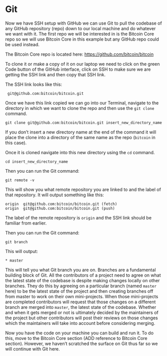 # Git

Now we have SSH setup with GitHub we can use Git to pull the codebase of any GitHub repository (repo) down to our local machine and do whatever we want with it. The first repo we will be interested in is the Bitcoin Core repo so we will use Bitcoin Core in this example but any GitHub repo could be used instead.

The Bitcoin Core repo is located here: <https://github.com/bitcoin/bitcoin>

To clone it or make a copy of it on our laptop we need to click on the green Code button of the GitHub interface, click on SSH to make sure we are getting the SSH link and then copy that SSH link.

The SSH link looks like this:

```
 git@github.com:bitcoin/bitcoin.git
```

Once we have this link copied we can go into our Terminal, navigate to the directory in which we want to clone the repo and then use the `git clone` command.

```
git clone git@github.com:bitcoin/bitcoin.git insert_new_directory_name
```

If you don’t insert a new directory name at the end of the command it will place the clone into a directory of the same name as the repo (`bitcoin` in this case).

Once it is cloned navigate into this new directory using the `cd` command.

```
cd insert_new_directory_name
```

Then you can run the Git command:

```
git remote -v
```

This will show you what remote repository you are linked to and the label of that repository. It will output something like this:

```
origin	git@github.com:bitcoin/bitcoin.git (fetch)
origin	git@github.com:bitcoin/bitcoin.git (push)
```

The label of the remote repository is `origin` and the SSH link should be familiar from earlier.

Then you can run the Git command:

```
git branch
```

This will output:

```
* master
```

This will tell you what Git branch you are on. Branches are a fundamental building block of Git. All the contributors of a project need to agree on what the latest state of the codebase is despite making changes locally on other branches. They do this by agreeing on a particular branch (named `master` here) to be the latest state of the project and then creating branches off from master to work on their own mini-projects. When those mini-projects are completed contributors will request that those changes on a different branch are merged into `master`, the latest state of the codebase. Whether and when it gets merged or not is ultimately decided by the maintainers of the project but other contributors will post their reviews on those changes which the maintainers will take into account before considering merging.

Now you have the code on your machine you can build and run it. To do this, move to the Bitcoin Core section (ADD reference to Bitcoin Core section). However, we haven’t scratched the surface on Git thus far so we will continue with Git here.
